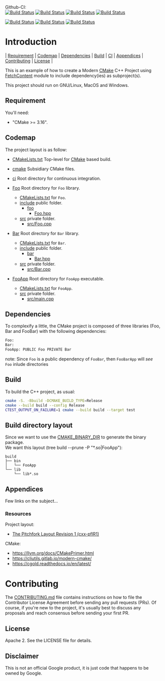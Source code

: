 Github-CI:<br>
[![Build Status][amd64_linux_status]][amd64_linux_link]
[![Build Status][arm64_macos_status]][arm64_macos_link]
[![Build Status][amd64_macos_status]][amd64_macos_link]
[![Build Status][amd64_windows_status]][amd64_windows_link]<br>

[![Build Status][amd64_docker_status]][amd64_docker_link]
[![Build Status][arm64_docker_status]][arm64_docker_link]
[![Build Status][riscv64_docker_status]][riscv64_docker_link]<br>

[amd64_linux_status]: ./../../actions/workflows/amd64_linux.yml/badge.svg
[amd64_linux_link]: ./../../actions/workflows/amd64_linux.yml
[arm64_macos_status]: ./../../actions/workflows/arm64_macos.yml/badge.svg
[arm64_macos_link]: ./../../actions/workflows/arm64_macos.yml
[amd64_macos_status]: ./../../actions/workflows/amd64_macos.yml/badge.svg
[amd64_macos_link]: ./../../actions/workflows/amd64_macos.yml
[amd64_windows_status]: ./../../actions/workflows/amd64_windows.yml/badge.svg
[amd64_windows_link]: ./../../actions/workflows/amd64_windows.yml

[amd64_docker_status]: ./../../actions/workflows/amd64_docker.yml/badge.svg
[amd64_docker_link]: ./../../actions/workflows/amd64_docker.yml
[arm64_docker_status]: ./../../actions/workflows/arm64_docker.yml/badge.svg
[arm64_docker_link]: ./../../actions/workflows/arm64_docker.yml
[riscv64_docker_status]: ./../../actions/workflows/riscv64_docker.yml/badge.svg
[riscv64_docker_link]: ./../../actions/workflows/riscv64_docker.yml

# Introduction

<nav for="project"> |
<a href="#requirement">Requirement</a> |
<a href="#codemap">Codemap</a> |
<a href="#dependencies">Dependencies</a> |
<a href="#build">Build</a> |
<a href="ci/README.md">CI</a> |
<a href="#appendices">Appendices</a> |
<a href="#contributing">Contributing</a> |
<a href="#license">License</a> |
</nav>

This is an example of how to create a Modern [CMake](https://cmake.org/) C++ Project using
 [FetchContent](https://cmake.org/cmake/help/latest/module/FetchContent.html) module to include dependency(ies) as subproject(s).

This project should run on GNU/Linux, MacOS and Windows.

## Requirement

You'll need:

* "CMake >= 3.16".

## Codemap

The project layout is as follow:

* [CMakeLists.txt](CMakeLists.txt) Top-level for [CMake](https://cmake.org/cmake/help/latest/) based build.
* [cmake](cmake) Subsidiary CMake files.

* [ci](ci) Root directory for continuous integration.

* [Foo](Foo) Root directory for `Foo` library.
  * [CMakeLists.txt](Foo/CMakeLists.txt) for `Foo`.
  * [include](Foo/include) public folder.
    * [foo](Foo/include/foo)
      * [Foo.hpp](Foo/include/foo/Foo.hpp)
  * [src](Foo/src) private folder.
    * [src/Foo.cpp](Foo/src/Foo.cpp)
* [Bar](Bar) Root directory for `Bar` library.
  * [CMakeLists.txt](Bar/CMakeLists.txt) for `Bar`.
  * [include](Bar/include) public folder.
    * [bar](Bar/include/bar)
      * [Bar.hpp](Bar/include/bar/Bar.hpp)
  * [src](Bar/src) private folder.
    * [src/Bar.cpp](Bar/src/Bar.cpp)
* [FooApp](FooApp) Root directory for `FooApp` executable.
  * [CMakeLists.txt](FooApp/CMakeLists.txt) for `FooApp`.
  * [src](FooApp/src) private folder.
    * [src/main.cpp](FooApp/src/main.cpp)

## Dependencies

To complexify a little, the CMake project is composed of three libraries (Foo, Bar and FooBar)
with the following dependencies:

```sh
Foo:
Bar:
FooApp: PUBLIC Foo PRIVATE Bar
```

note: Since `Foo` is a public dependency of `FooBar`, then `FooBarApp` will
*see* `Foo` inlude directories

## Build

To build the C++ project, as usual:

```sh
cmake -S. -Bbuild -DCMAKE_BUILD_TYPE=Release
cmake --build build --config Release
CTEST_OUTPUT_ON_FAILURE=1 cmake --build build --target test
```
## Build directory layout
Since we want to use the [CMAKE_BINARY_DIR](https://cmake.org/cmake/help/latest/variable/CMAKE_BINARY_DIR.html) to generate the binary package.  
We want this layout (tree build --prune -P "*.so|FooApp"):

```
build
├── bin
│   └── FooApp
└── lib
    └── lib*.so
```

## Appendices

Few links on the subject...

### Resources

Project layout:
* [The Pitchfork Layout Revision 1 (cxx-pflR1)](https://github.com/vector-of-bool/pitchfork)

CMake:
* https://llvm.org/docs/CMakePrimer.html
* https://cliutils.gitlab.io/modern-cmake/
* https://cgold.readthedocs.io/en/latest/

# Contributing

The [CONTRIBUTING.md](./CONTRIBUTING.md) file contains instructions on how to
file the Contributor License Agreement before sending any pull requests (PRs).
Of course, if you're new to the project, it's usually best to discuss any
proposals and reach consensus before sending your first PR.

## License

Apache 2. See the LICENSE file for details.

## Disclaimer

This is not an official Google product, it is just code that happens to be
owned by Google.

